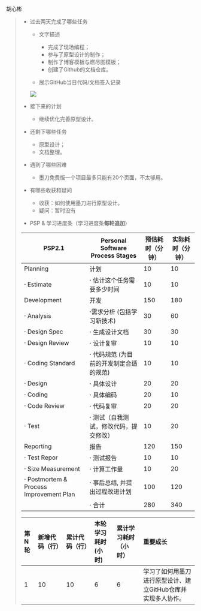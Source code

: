 胡心彬

> - 过去两天完成了哪些任务
>
>   - 文字描述
>     - 完成了现场编程；
>     - 参与了原型设计的制作；
>     - 制作了博客模板与燃尽图模板；
>     - 创建了Github的文档仓库。
>
>
>   - 展示GitHub当日代码/文档签入记录
>
>   ![](https://godot-pics.oss-cn-fuzhou.aliyuncs.com/202211071621086.png)
>
> - 接下来的计划
>
>   - 继续优化完善原型设计。
>
>
> - 还剩下哪些任务
>   - 原型设计；
>   - 文档整理。
>
>
> - 遇到了哪些困难
>   - 墨刀免费版一个项目最多只能有20个页面，不太够用。
>
>
> - 有哪些收获和疑问
>   - 收获：如何使用墨刀进行原型设计。
>   - 疑问：暂时没有
>
>
> - PSP & 学习进度条（学习进度条**每轮追加**）
>
> | PSP2.1                                  | Personal Software Process Stages        | 预估耗时（分钟） | 实际耗时（分钟） |
> | --------------------------------------- | --------------------------------------- | ---------------- | ---------------- |
> | Planning                                | 计划                                    | 10               | 10               |
> | · Estimate                              | · 估计这个任务需要多少时间              | 10               | 10               |
> | Development                             | 开发                                    | 150              | 180              |
> | · Analysis                              | ·需求分析 (包括学习新技术)              | 30               | 60               |
> | · Design Spec                           | · 生成设计文档                          | 30               | 30               |
> | · Design Review                         | · 设计复审                              | 10               | 10               |
> | · Coding Standard                       | · 代码规范 (为目前的开发制定合适的规范) | 10               | 10               |
> | · Design                                | · 具体设计                              | 20               | 20               |
> | · Coding                                | · 具体编码                              | 20               | 10               |
> | · Code Review                           | · 代码复审                              | 20               | 20               |
> | · Test                                  | · 测试（自我测试，修改代码，提交修改）  | 10               | 20               |
> | Reporting                               | 报告                                    | 120              | 150              |
> | · Test Repor                            | · 测试报告                              | 10               | 10               |
> | · Size Measurement                      | · 计算工作量                            | 10               | 20               |
> | · Postmortem & Process Improvement Plan | · 事后总结, 并提出过程改进计划          | 100              | 120              |
> |                                         | · 合计                                  | 280              | 340              |
>
> 
>
> | **第**N轮 | **新增代码（行）** | **累计代码（行）** | **本轮学习耗时**(小时) | **累计学习耗时（小时）** | **重要成长**                                                 |
> | :-------- | :----------------- | :----------------- | :--------------------- | :----------------------- | :----------------------------------------------------------- |
> | 1         | 10                 | 10                 | 6                      | 6                        | 学习了如何用墨刀进行原型设计、建立GitHub仓库并实现多人协作。 |
